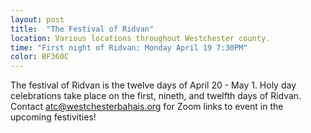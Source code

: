```yaml
---
layout: post
title:  "The Festival of Ridvan"
location: Various locations throughout Westchester county.
time: "First night of Ridvan: Monday April 19 7:30PM"
color: BF360C
---
```

The festival of Ridvan is the twelve days of April 20 - May 1.
Holy day celebrations take place on the first, nineth, and twelfth
days of Ridvan.
Contact <atc@westchesterbahais.org> for Zoom links to event in the
upcoming festivities!
